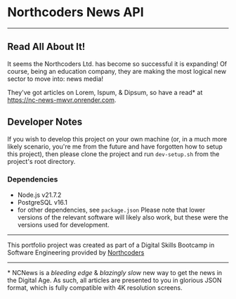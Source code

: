 # Northcoders News API

---

## Read All About It!

It seems the Northcoders Ltd. has become so successful it is expanding! Of 
course, being an education company, they are making the most logical new 
sector to move into: news media!

They've got articles on Lorem, Ispum, & Dipsum, so have a read\* at 
<https://nc-news-mwvr.onrender.com>.

## Developer Notes

If you wish to develop this project on your own machine (or, in a much more 
likely scenario, you're me from the future and have forgotten how to setup 
this project), then please clone the project and run `dev-setup.sh` from the 
project's root directory.

### Dependencies
- Node.js v21.7.2
- PostgreSQL v16.1
- for other dependencies, see `package.json`
Please note that lower versions of the relevant software will likely also 
work, but these were the versions used for development.

--- 

This portfolio project was created as part of a Digital Skills Bootcamp in 
Software Engineering provided by [Northcoders](https://northcoders.com/)

---

\* NCNews is a *bleeding edge* & *blazingly slow* new way to get the news in 
the Digital Age. As such, all articles are presented to you in glorious JSON 
format, which is fully compatible with 4K resolution screens.

